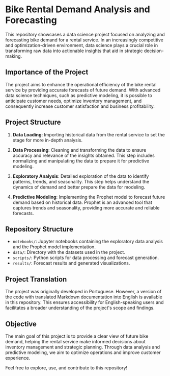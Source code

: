 # Bike Rental Demand Analysis and Forecasting

This repository showcases a data science project focused on analyzing and forecasting bike demand for a rental service. In an increasingly competitive and optimization-driven environment, data science plays a crucial role in transforming raw data into actionable insights that aid in strategic decision-making.

## Importance of the Project

The project aims to enhance the operational efficiency of the bike rental service by providing accurate forecasts of future demand. With advanced data science techniques, such as predictive modeling, it is possible to anticipate customer needs, optimize inventory management, and consequently increase customer satisfaction and business profitability.

## Project Structure

1. **Data Loading**: Importing historical data from the rental service to set the stage for more in-depth analysis.
  
2. **Data Processing**: Cleaning and transforming the data to ensure accuracy and relevance of the insights obtained. This step includes normalizing and manipulating the data to prepare it for predictive modeling.

3. **Exploratory Analysis**: Detailed exploration of the data to identify patterns, trends, and seasonality. This step helps understand the dynamics of demand and better prepare the data for modeling.

4. **Predictive Modeling**: Implementing the Prophet model to forecast future demand based on historical data. Prophet is an advanced tool that captures trends and seasonality, providing more accurate and reliable forecasts.

## Repository Structure

- `notebooks/`: Jupyter notebooks containing the exploratory data analysis and the Prophet model implementation.
- `data/`: Directory with the datasets used in the project.
- `scripts/`: Python scripts for data processing and forecast generation.
- `results/`: Forecast results and generated visualizations.

## Project Translation

The project was originally developed in Portuguese. However, a version of the code with translated Markdown documentation into English is available in this repository. This ensures accessibility for English-speaking users and facilitates a broader understanding of the project's scope and findings.

## Objective

The main goal of this project is to provide a clear view of future bike demand, helping the rental service make informed decisions about inventory management and strategic planning. Through data analysis and predictive modeling, we aim to optimize operations and improve customer experience.

Feel free to explore, use, and contribute to this repository!
